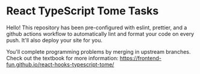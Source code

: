 # React TypeScript Tome Tasks

Hello! This repository has been pre-configured with eslint, prettier, and a github actions workflow to automatically lint and format your code on every push. It'll also deploy your site for you.

You'll complete programming problems by merging in upstream branches. Check out the textbook for more information: <https://frontend-fun.github.io/react-hooks-typescript-tome/>
